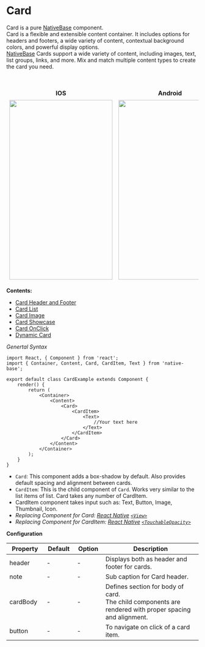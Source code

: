 # Card

Card is a pure [NativeBase](http://nativebase.io/) component.<br />
Card is a flexible and extensible content container. It includes options for headers and footers, a wide variety of content, contextual background colors, and powerful display options. <br />
[NativeBase](http://nativebase.io/) Cards support a wide variety of content, including images, text, list groups, links, and more. Mix and match multiple content types to create the card you need.

<br />
    <table>
      <thead>
        <tr style="border-style: hidden">
          <th style="border-style: hidden">IOS</th>
          <th>Android</th>
        </tr>
      </thead>
      <thead>
        <tr style="border-style: hidden">
          <th style="border-style: hidden"><img height="470" width="270" src="{{('../../assets/ios/components/card.png')}}" alt="" /></th>
          <th><img height="470" width="270" src="{{('../../assets/android/components/card.png')}}" alt="" /></th>
        </tr>
      </thead>
    </table>

  **Contents:**
  * [Card Header and Footer](/docs/components/card/HeaderAndFooter.md)
  * [Card List](/docs/components/card/CardList.md)
  * [Card Image](/docs/components/card/CardImage.md)
  * [Card Showcase](/docs/components/card/CardShowcase.md)
  * [Card OnClick](/docs/components/card/CardOnClick.md)
  * [Dynamic Card](/docs/components/card/DynamicCard.md)

*Genertal Syntax*

<pre class="line-numbers"><code class="language-jsx">import React, { Component } from 'react';
import { Container, Content, Card, CardItem, Text } from 'native-base';
​
export default class CardExample extends Component {
    render() {
        return (
            &lt;Container>
                &lt;Content>
                    &lt;Card>
                        &lt;CardItem>                        
                            &lt;Text>
                                //Your text here
                            &lt;/Text>
                        &lt;/CardItem>
                    &lt;/Card>
                &lt;/Content>
            &lt;/Container>
        );
    }
}</code></pre>

* <code>Card</code>: This component adds a box-shadow by default. Also provides default spacing and alignment between cards.
* <code>CardItem</code>: This is the child component of <code>Card</code>. Works very similar to the list items of list. Card takes any number of CardItem.
* CardItem component takes input such as: Text, Button, Image, Thumbnail, Icon.
* *Replacing Component for Card: [React Native](https://facebook.github.io/react-native/)  [<code>&lt;View></code>](https://facebook.github.io/react-native/docs/view.html)*
* *Replacing Component for CardItem: [React Native](https://facebook.github.io/react-native/)  [<code>&lt;TouchableOpacity></code>](https://facebook.github.io/react-native/docs/touchableopacity.html)*

**Configuration**

<table class = "table table-bordered">
        <thead>
            <tr>
                <th>Property</th>
                <th>Default</th>
                <th>Option</th>
                <th width="50%">Description</th>
            </tr>
        </thead>
        <tbody>
            <tr>
                <td>header</td>
                <td> - </td>
                <td> - </td>
                <td>Displays both as header and footer for cards.</td>
            </tr>
            <tr>
                <td>note</td>
                <td> - </td>
                <td> - </td>
                <td>Sub caption for Card header.</td>
            </tr>
            <tr>
                <td>cardBody</td>
                <td> - </td>
                <td> - </td>
                <td>
                    Defines section for body of card.<br />
                    The child components are rendered with proper spacing and alignment.
                </td>
            </tr>
            <tr>
                <td>button</td>
                <td> - </td>
                <td> - </td>
                <td>
                    To navigate on click of a card item.
                </td>
            </tr>
        </tbody>
    </table>
